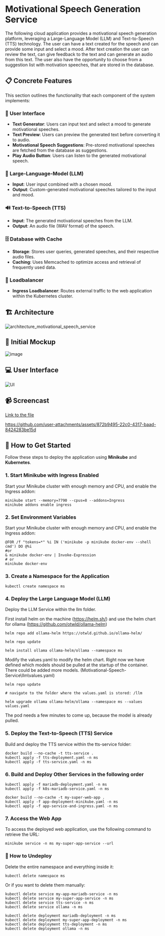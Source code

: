 # Motivational Speech Generation Service

The following cloud application provides a motivational speech generation platform, leveraging a Large-Language Model (LLM) and Text-to-Speech (TTS) technology. The user can have a text created for the speech and can provide some input and select a mood. After text creation the user can review the text, can give feedback to the text and can generate an audio from this text. The user also have the opportunity to choose from a suggestion list with motivation speeches, that are stored in the database.



## 📋 Concrete Features

This section outlines the functionality that each component of the system implements:

### 🎨 **User Interface**
- **Text Generator**: Users can input text and select a mood to generate motivational speeches.
- **Text Preview**: Users can preview the generated text before converting it to audio.
- **Motivational Speech Suggestions**: Pre-stored motivational speeches are fetched from the database as suggestions.
- **Play Audio Button**: Users can listen to the generated motivational speech.

### 🧠 **Large-Language-Model (LLM)**
- **Input**: User input combined with a chosen mood.
- **Output**: Custom-generated motivational speeches tailored to the input and mood.

### 🔊 **Text-to-Speech (TTS)**
- **Input**: The generated motivational speeches from the LLM.
- **Output**: An audio file (WAV format) of the speech.

### 🗄️ **Database with Cache**
- **Storage**: Stores user queries, generated speeches, and their respective audio files.
- **Caching**: Uses Memcached to optimize access and retrieval of frequently used data.

### 🔀 **Loadbalancer**
- **Ingress Loadbalancer**: Routes external traffic to the web application within the Kubernetes cluster.


## 🏗️ Architecture

![architecture_motivational_speech_service](https://github.com/user-attachments/assets/6dd2ddd6-db22-4c8f-bf07-d957e3009a97)



## 🎨 Initial Mockup


![image](https://github.com/user-attachments/assets/68b8af22-963e-478f-ada5-5be8d000142a)


## 💻 User Interface

![UI](https://github.com/user-attachments/assets/2c601b92-6060-4a8f-8ed9-d52a82a07dc1)



## 📹 Screencast

[Link to the file](Screencast.mp4)



https://github.com/user-attachments/assets/872b9495-22c0-4317-baad-8424283be15d



## 🚀 How to Get Started

Follow these steps to deploy the application using **Minikube** and **Kubernetes**.

### 1. Start Minikube with Ingress Enabled
Start your Minikube cluster with enough memory and CPU, and enable the Ingress addon:

```
minikube start --memory=7790 --cpus=8 --addons=Ingress 
minikube addons enable ingress
```

### 2. Set Environment Variables
Start your Minikube cluster with enough memory and CPU, and enable the Ingress addon:

```
@FOR /f "tokens=*" %i IN ('minikube -p minikube docker-env --shell cmd') DO @%i
#or 
& minikube docker-env | Invoke-Expression
# or
minikube docker-env
```
### 3. Create a Namespace for the Application
```
kubectl create namespace ms
```

### 4. Deploy the Large Language Model (LLM)
Deploy the LLM Service within the llm folder.

First install helm on the machine (https://helm.sh/) and use the helm chart for ollama (https://github.com/otwld/ollama-helm)
```
helm repo add ollama-helm https://otwld.github.io/ollama-helm/  

helm repo update  

helm install ollama ollama-helm/ollama --namespace ms
```

Modify the values.yaml to modify the helm chart. Right now we have defined which models should be pulled at the startup of the container. There could be added more models. (Motivational-Speech-Service\llm\values.yaml)
```
helm repo update 

# navigate to the folder where the values.yaml is stored: /llm  

helm upgrade ollama ollama-helm/ollama --namespace ms --values values.yaml
```
The pod needs a few minutes to come up, because the model is already pulled.


### 5. Deploy the Text-to-Speech (TTS) Service
Build and deploy the TTS service within the tts-service folder:
```
docker build --no-cache -t tts-service .
kubectl apply -f tts-deployment.yaml -n ms
kubectl apply -f tts-service.yaml -n ms
```

### 6. Build and Deploy Other Services in the following order
```
kubectl apply -f mariadb-deployment.yaml -n ms
kubectl apply -f k8s-mariadb-service.yaml -n ms

docker build --no-cache -t my-super-web-app .
kubectl apply -f app-deployment-minikube.yaml -n ms
kubectl apply -f app-service-and-ingress.yaml -n ms
```

### 7. Access the Web App
To access the deployed web application, use the following command to retrieve the URL:
```
minikube service -n ms my-super-app-service --url
```


### 🧹 How to Undeploy
Delete the entire namespace and everything inside it:
```
kubectl delete namespace ms
```
Or if you want to delete them manually:
```
kubectl delete service my-app-mariadb-service -n ms
kubectl delete service my-super-app-service -n ms
kubectl delete service tts-service -n ms
kubectl delete service ollama -n ms

kubectl delete deployment mariadb-deployment -n ms
kubectl delete deployment my-super-app-deployment -n ms
kubectl delete deployment tts-deployment -n ms
kubectl delete deployment ollama -n ms
```
